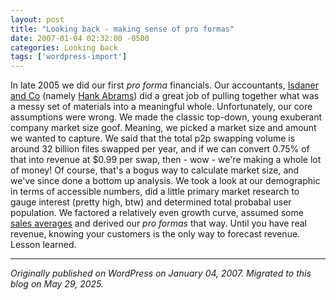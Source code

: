 ```yaml
---
layout: post
title: "Looking back - making sense of pro formas"
date: 2007-01-04 02:32:00 -0500
categories: Looking back
tags: ['wordpress-import']
---
```


In late 2005 we did our first _pro forma_ financials. Our accountants, [Isdaner and Co](http://www.isdanerllc.com/home.html "Isdaner") (namely [Hank Abrams](http://www.isdanerllc.com/abrams.html "Hank Abrams")) did a great job of pulling together what was a messy set of materials into a meaningful whole. Unfortunately, our core assumptions were wrong. We made the classic top-down, young exuberant company market size goof. Meaning, we picked a market size and amount we wanted to capture. We said that the total p2p swapping volume is around 32 billion files swapped per year, and if we can convert 0.75% of that into revenue at $0.99 per swap, then - wow - we're making a whole lot of money! Of course, that's a bogus way to calculate market size, and we've since done a bottom up analysis. We took a look at our demographic in terms of accessible numbers, did a little primary market research to gauge interest (pretty high, btw) and determined total probabal user population. We factored a relatively even growth curve, assumed some [sales averages](http://www.akamai.com/html/about/press/releases/2006/press_121106.html "Akamai market data") and derived our _pro formas_ that way. Until you have real revenue, knowing your customers is the only way to forecast revenue. Lesson learned.

---

*Originally published on WordPress on January 04, 2007. Migrated to this blog on May 29, 2025.*
